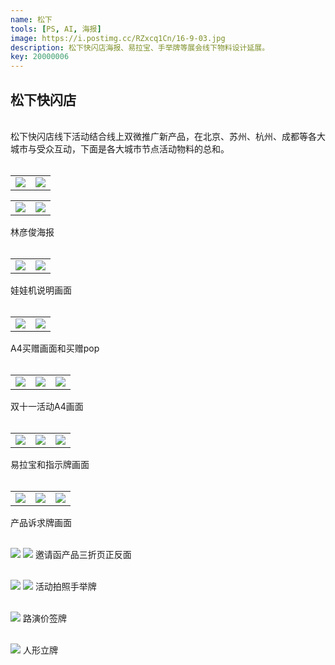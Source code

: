 ```yaml
---
name: 松下
tools: [PS, AI, 海报]
image: https://i.postimg.cc/RZxcq1Cn/16-9-03.jpg
description: 松下快闪店海报、易拉宝、手举牌等展会线下物料设计延展。
key: 20000006
---
```


## 松下快闪店
<br />
松下快闪店线下活动结合线上双微推广新产品，在北京、苏州、杭州、成都等各大城市与受众互动，下面是各大城市节点活动物料的总和。
<br />
<br />

<table>
<tr>
<td><center><img src="https://i.postimg.cc/h47sjt86/840x570mm-1-02.jpg"></center></td>
<td><center><img src="https://i.postimg.cc/2yv7X08r/840x570mm-3-02.jpg"></center></td>
</tr>
</table>

<table>
<tr>
<td><center><img src="https://i.postimg.cc/VNQ1x6Rw/840x570mm-02.jpg"></center></td>
<td><center><img src="https://i.postimg.cc/NjtpZvHV/840x570mm-3mm-02.jpg"></center></td>
</tr>
</table>  
林彦俊海报  
<br />
<br />

<table>
<tr>
<td><center><img src="https://i.postimg.cc/134fmfwN/800-X600mm-10mm-p-02.jpg"></center></td>
<td><center><img src="https://i.postimg.cc/VNCvtp7f/210x295mm-10mm-02.jpg"></center></td>
</tr>
</table>  
娃娃机说明画面  
<br />
<br />

<table>
<tr>
<td><center><img src="https://i.postimg.cc/SKJ8vgD3/210x297mm-10mm-02.jpg"></center></td>
<td><center><img src="https://i.postimg.cc/fLScJ8dm/pop-90x160mm-p-02.jpg"></center></td>
</tr>
</table>  
A4买赠画面和买赠pop  
<br />
<br />

<table>
<tr>
<td><center><img src="https://i.postimg.cc/7PcRsRX8/A4-210x297mm-3mm-02.jpg"></center></td>
<td><center><img src="https://i.postimg.cc/9f7PfxZT/A4-210x297mm-02.jpg"></center></td>
<td><center><img src="https://i.postimg.cc/SsPgPX67/A4-210x297mm-3mm-02.jpg"></center></td>
</tr>
</table>
双十一活动A4画面
<br />
<br />

<table>
<tr>
<td><center><img src="https://i.postimg.cc/0Q9vNBFH/800x1800mm-02.jpg"></center></td>
<td><center><img src="https://i.postimg.cc/gjY3Nm5q/t-800x1800mm-10mm-02.jpg"></center></td>
<td><center><img src="https://i.postimg.cc/LXhpf14z/AW-W800x1800mm-5mm-02.jpg"></center></td>
</tr>
</table>  
易拉宝和指示牌画面  
<br />
<br />

<table>
<tr>
<td><center><img src="https://i.postimg.cc/Y9B9zRV1/90x60mm-3mm-1-02.jpg"></center></td>
<td><center><img src="https://i.postimg.cc/rmGpnWX7/90x60mm-3mm-2-02.jpg"></center></td>
<td><center><img src="https://i.postimg.cc/GtcmZ2bt/90x60mm-3mm-3-02.jpg"></center></td>
</tr>
</table>  
产品诉求牌画面  
<br />
<br />  

![](https://i.postimg.cc/ZnV5ZSqc/315x148mm-3mm-p-1-02.jpg)
![](https://i.postimg.cc/v8zB5WvV/315x148mm-3mm-p-2-02.jpg)
邀请函产品三折页正反面
<br />
<br />

![](https://i.postimg.cc/R0794BsH/01.jpg)
![](https://i.postimg.cc/CKc0zN0h/0308-01.jpg)
活动拍照手举牌
<br />
<br />

![](https://i.postimg.cc/pXmmxmD5/p-01.jpg)
路演价签牌
<br />
<br />

![](https://i.postimg.cc/mD3QYtdg/1860mm-01.jpg)
人形立牌
<br />
<br />